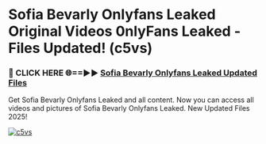 # Sofia Bevarly Onlyfans Leaked Original Videos 0nlyFans Leaked - Files Updated! (c5vs)

<h3>🔴 CLICK HERE 🌐==►► <a href="https://tinyurl.com/3hn5wdd3" rel="nofollow">Sofia Bevarly Onlyfans Leaked Updated Files</a></h3>

Get Sofia Bevarly Onlyfans Leaked and all content. Now you can access all videos and pictures of Sofia Bevarly Onlyfans Leaked. New Updated Files 2025!

[![c5vs](https://i.imgur.com/4HnBqBT.gif)](https://tinyurl.com/3hn5wdd3)
